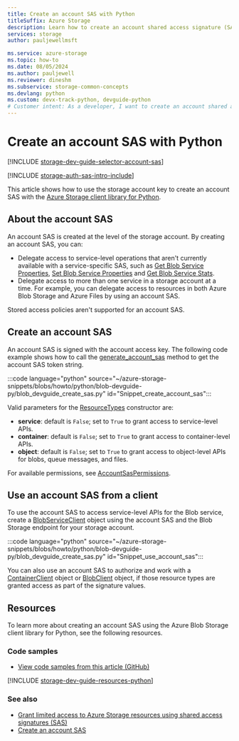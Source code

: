 ```yaml
---
title: Create an account SAS with Python
titleSuffix: Azure Storage
description: Learn how to create an account shared access signature (SAS) using the Python client library.
services: storage
author: pauljewellmsft

ms.service: azure-storage
ms.topic: how-to
ms.date: 08/05/2024
ms.author: pauljewell
ms.reviewer: dineshm
ms.subservice: storage-common-concepts
ms.devlang: python
ms.custom: devx-track-python, devguide-python
# Customer intent: As a developer, I want to create an account shared access signature (SAS) using Python, so that I can delegate access to multiple service-level operations within my Azure Storage account.
---
```


# Create an account SAS with Python

[!INCLUDE [storage-dev-guide-selector-account-sas](../../../includes/storage-dev-guides/storage-dev-guide-selector-account-sas.md)]

[!INCLUDE [storage-auth-sas-intro-include](../../../includes/storage-auth-sas-intro-include.md)]

This article shows how to use the storage account key to create an account SAS with the [Azure Storage client library for Python](/python/api/overview/azure/storage).

## About the account SAS

An account SAS is created at the level of the storage account. By creating an account SAS, you can:

- Delegate access to service-level operations that aren't currently available with a service-specific SAS, such as [Get Blob Service Properties](/rest/api/storageservices/get-blob-service-properties), [Set Blob Service Properties](/rest/api/storageservices/set-blob-service-properties) and [Get Blob Service Stats](/rest/api/storageservices/get-blob-service-stats).
- Delegate access to more than one service in a storage account at a time. For example, you can delegate access to resources in both Azure Blob Storage and Azure Files by using an account SAS.

Stored access policies aren't supported for an account SAS.

## Create an account SAS

An account SAS is signed with the account access key. The following code example shows how to call the [generate_account_sas](/python/api/azure-storage-blob/azure.storage.blob#azure-storage-blob-generate-account-sas) method to get the account SAS token string. 

:::code language="python" source="~/azure-storage-snippets/blobs/howto/python/blob-devguide-py/blob_devguide_create_sas.py" id="Snippet_create_account_sas":::

Valid parameters for the [ResourceTypes](/python/api/azure-storage-blob/azure.storage.blob.resourcetypes) constructor are:

- **service**: default is `False`; set to `True` to grant access to service-level APIs.
- **container**: default is `False`; set to `True` to grant access to container-level APIs.
- **object**: default is `False`; set to `True` to grant access to object-level APIs for blobs, queue messages, and files.

For available permissions, see [AccountSasPermissions](/python/api/azure-storage-blob/azure.storage.blob.accountsaspermissions).

## Use an account SAS from a client

To use the account SAS to access service-level APIs for the Blob service, create a [BlobServiceClient](/python/api/azure-storage-blob/azure.storage.blob.blobserviceclient) object using the account SAS and the Blob Storage endpoint for your storage account.

:::code language="python" source="~/azure-storage-snippets/blobs/howto/python/blob-devguide-py/blob_devguide_create_sas.py" id="Snippet_use_account_sas":::

You can also use an account SAS to authorize and work with a [ContainerClient](/python/api/azure-storage-blob/azure.storage.blob.containerclient) object or [BlobClient](/python/api/azure-storage-blob/azure.storage.blob.blobclient) object, if those resource types are granted access as part of the signature values.

## Resources

To learn more about creating an account SAS using the Azure Blob Storage client library for Python, see the following resources.

### Code samples

- [View code samples from this article (GitHub)](https://github.com/Azure-Samples/AzureStorageSnippets/blob/master/blobs/howto/python/blob-devguide-py/blob_devguide_create_sas.py)

[!INCLUDE [storage-dev-guide-resources-python](../../../includes/storage-dev-guides/storage-dev-guide-resources-python.md)]

### See also

- [Grant limited access to Azure Storage resources using shared access signatures (SAS)](storage-sas-overview.md)
- [Create an account SAS](/rest/api/storageservices/create-account-sas)
